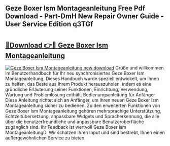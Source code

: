 ## Geze Boxer Ism Montageanleitung Free Pdf Download - Part-DmH New Repair Owner Guide - User Service Edition q3TGf

# <h2><a href="http://df6qd5q.blite.top/?on=Geze+Boxer+Ism+Montageanleitung">🔗Download 👉🔴 Geze Boxer Ism Montageanleitung</a></h2>

[![Geze Boxer Ism Montageanleitung new download](https://i.imgur.com/lujVjoI.png)](http://df6qd5q.blite.top/?on=Geze+Boxer+Ism+Montageanleitung)
Grüße und willkommen im Benutzerhandbuch für Ihr neu synchronisiertes Geze Boxer Ism Montageanleitung. Dieses Handbuch wurde speziell entwickelt, um Ihnen zu helfen, das Beste aus Ihrem Produkt herauszuholen, indem es eine gründliche Erläuterung seiner Funktionen, Einrichtung, Verwendung, Wartung und Problemlösung enthält. Bedienungsanleitung für Anfänger Diese Anleitung richtet sich an Anfänger, um Ihren neuen Geze Boxer Ism Montageanleitung sicher zu bedienen. Zu den erweiterten Funktionen von Geze Boxer Ism Montageanleitung gehören mehrsprachige Unterstützung, Echtzeitübersetzung, anpassbare Widgets und Spracherkennung, die alle über die benutzerfreundliche und anpassbare Benutzeroberfläche zugänglich sind. Ihr Feedback ist wertvoll Geze Boxer Ism MontageanleitungD. Wir schätzen Ihren Input und sind bestrebt, Ihnen einen außergewöhnlichen Service zu bieten.
